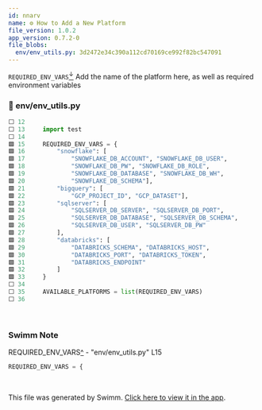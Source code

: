 ```yaml
---
id: nnarv
name: ⚙️ How to Add a New Platform
file_version: 1.0.2
app_version: 0.7.2-0
file_blobs:
  env/env_utils.py: 3d2472e34c390a112cd70169ce992f82bc547091
---
```


`REQUIRED_ENV_VARS`[<sup id="ZExOqz">↓</sup>](#f-ZExOqz) Add the name of the platform here, as well as required environment variables
<!-- NOTE-swimm-snippet: the lines below link your snippet to Swimm -->
### 📄 env/env_utils.py
```python
⬜ 12     
⬜ 13     import test
⬜ 14     
🟩 15     REQUIRED_ENV_VARS = {
🟩 16         "snowflake": [
🟩 17             "SNOWFLAKE_DB_ACCOUNT", "SNOWFLAKE_DB_USER",
🟩 18             "SNOWFLAKE_DB_PW", "SNOWFLAKE_DB_ROLE",
🟩 19             "SNOWFLAKE_DB_DATABASE", "SNOWFLAKE_DB_WH",
🟩 20             "SNOWFLAKE_DB_SCHEMA"],
🟩 21         "bigquery": [
🟩 22             "GCP_PROJECT_ID", "GCP_DATASET"],
🟩 23         "sqlserver": [
🟩 24             "SQLSERVER_DB_SERVER", "SQLSERVER_DB_PORT",
🟩 25             "SQLSERVER_DB_DATABASE", "SQLSERVER_DB_SCHEMA",
🟩 26             "SQLSERVER_DB_USER", "SQLSERVER_DB_PW"
🟩 27         ],
🟩 28         "databricks": [
🟩 29             "DATABRICKS_SCHEMA", "DATABRICKS_HOST",
🟩 30             "DATABRICKS_PORT", "DATABRICKS_TOKEN",
🟩 31             "DATABRICKS_ENDPOINT"
🟩 32         ]
🟩 33     }
⬜ 34     
⬜ 35     AVAILABLE_PLATFORMS = list(REQUIRED_ENV_VARS)
⬜ 36     
```

<br/>

<!-- THIS IS AN AUTOGENERATED SECTION. DO NOT EDIT THIS SECTION DIRECTLY -->
### Swimm Note

<span id="f-ZExOqz">REQUIRED_ENV_VARS</span>[^](#ZExOqz) - "env/env_utils.py" L15
```python
REQUIRED_ENV_VARS = {
```

<br/>

This file was generated by Swimm. [Click here to view it in the app](https://app.swimm.io/repos/Z2l0aHViJTNBJTNBZGJ0dmF1bHQlM0ElM0FEYXRhdmF1bHQtVUs=/docs/nnarv).